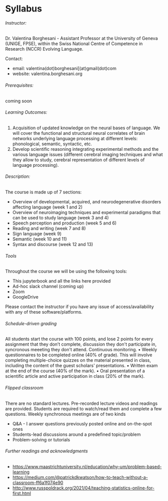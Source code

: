 Syllabus
=======================

######  Instructor:
Dr. Valentina Borghesani - Assistant Professor at the University of Geneva (UNIGE, FPSE), within the Swiss National Centre of Competence in Research (NCCR) Evolving Language.

Contact:
* email: valentina(dot)borghesani[(at)gmail(dot)com
* website: valentina.borghesani.org

######  Prerequisites:
coming soon

###### Learning Outcomes:
1. Acquisition of updated knowledge on the neural bases of language. We will cover the functional and structural neural correlates of brain networks underlying language processing at different levels: phonological, semantic, syntactic, etc.
2. Develop scientific reasoning integrating experimental methods and the various language issues (different cerebral imaging techniques and what they allow to study, cerebral representation of different levels of language processing).

###### Description:
The course is made up of 7 sections:
* Overview of developmental, acquired, and neurodegenerative disorders affecting language (week 1 and 2)
* Overview of neuroimaging techniques and experimental paradigms that can be used to study language (week 3 and 4) 
* Speech perception and production (week 5 and 6)
* Reading and writing (week 7 and 8)
* Sign language (week 9)
* Semantic (week 10 and 11)
* Syntax and discourse (week 12 and 13)

###### Tools
Throughout the course we will be using the following tools:
* This jupyterbook and all the links here provided
* Ad-hoc slack channel (coming up)
* Zoom
* GoogleDrive

Please contact the instructor if you have any issue of access/availability with any of these software/platforms.

###### Schedule-driven grading
All students start the course with 100 points, and lose 2 points for every assignment that they don’t complete, discussion they don't participate in, syncronous meeeting they don't attend. 
Continuous monitoring.
•	Weekly questionnaires to be completed online (40% of grade). This will involve completing multiple-choice quizzes on the material presented in class, including the content of the guest scholars' presentations.
•	Written exam at the end of the course (40% of the mark).
•	Oral presentation of a scientific article and active participation in class (20% of the mark).


###### Flipped classroom
There are no standard lectures. Pre-recorded lecture videos and readings are provided. Students are required to watch/read them and complete a few questions. Weekly synchronous meetings are of two kinds
* Q&A - I answer questions previously posted online and on-the-spot ones
* Students-lead discussions around a predefined topic/problem
* Problem-solving or tutorials

###### Further readings and acknowledgments 
* https://www.maastrichtuniversity.nl/education/why-um/problem-based-learning
* https://medium.com/@patrickdkwatson/how-to-teach-without-a-classroom-ff6a1f074e90
* http://www.russpoldrack.org/2021/04/teaching-statistics-online-for-first.html

